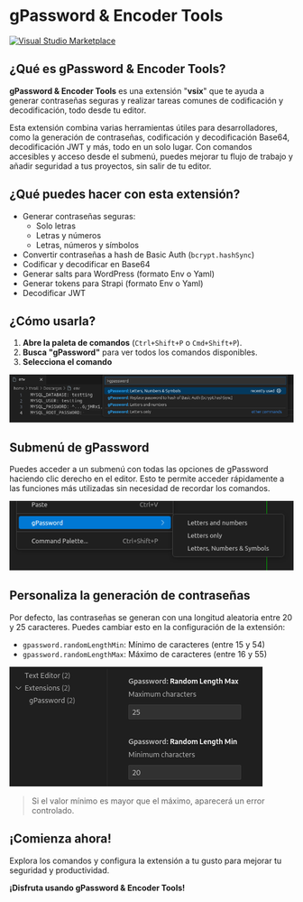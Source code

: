 # gPassword & Encoder Tools

[![Visual Studio Marketplace](https://img.shields.io/vscode-marketplace/i/ddniel16.gpassword.svg)](https://marketplace.visualstudio.com/items?itemName=ddniel16.gpassword)

## ¿Qué es gPassword & Encoder Tools?

**gPassword & Encoder Tools** es una extensión "**vsix**" que te ayuda a generar contraseñas seguras y realizar tareas comunes de codificación y decodificación, todo desde tu editor.

Esta extensión combina varias herramientas útiles para desarrolladores, como la generación de contraseñas, codificación y decodificación Base64, decodificación JWT y más, todo en un solo lugar. Con comandos accesibles y acceso desde el submenú, puedes mejorar tu flujo de trabajo y añadir seguridad a tus proyectos, sin salir de tu editor.

## ¿Qué puedes hacer con esta extensión?

- Generar contraseñas seguras:
  - Solo letras
  - Letras y números
  - Letras, números y símbolos
- Convertir contraseñas a hash de Basic Auth (`bcrypt.hashSync`)
- Codificar y decodificar en Base64
- Generar salts para WordPress (formato Env o Yaml)
- Generar tokens para Strapi (formato Env o Yaml)
- Decodificar JWT

## ¿Cómo usarla?

1. **Abre la paleta de comandos** (`Ctrl+Shift+P` o `Cmd+Shift+P`).
2. **Busca "gPassword"** para ver todos los comandos disponibles.
3. **Selecciona el comando**

![commands](https://raw.githubusercontent.com/ddniel16/vscode-gPassword/main/imgs/commands.png)

## Submenú de gPassword

Puedes acceder a un submenú con todas las opciones de gPassword haciendo clic derecho en el editor. Esto te permite acceder rápidamente a las funciones más utilizadas sin necesidad de recordar los comandos.

![submenu](https://raw.githubusercontent.com/ddniel16/vscode-gPassword/main/imgs/submenu.png)

## Personaliza la generación de contraseñas

Por defecto, las contraseñas se generan con una longitud aleatoria entre 20 y 25 caracteres. Puedes cambiar esto en la configuración de la extensión:

- `gpassword.randomLengthMin`: Mínimo de caracteres (entre 15 y 54)
- `gpassword.randomLengthMax`: Máximo de caracteres (entre 16 y 55)

![settings](https://raw.githubusercontent.com/ddniel16/vscode-gPassword/main/imgs/settings.png)

> Si el valor mínimo es mayor que el máximo, aparecerá un error controlado.

## ¡Comienza ahora!

Explora los comandos y configura la extensión a tu gusto para mejorar tu seguridad y productividad.

**¡Disfruta usando gPassword & Encoder Tools!**
